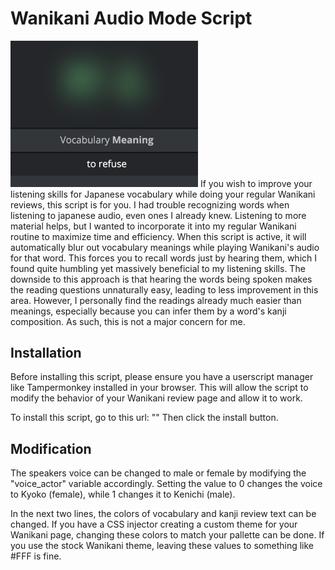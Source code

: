 # Wanikani Audio Mode Script
<img src="https://github.com/Electrosquib/Wanikani-Audio-Mode/blob/main/img/blurred.png" width="300px"></img>
If you wish to improve your listening skills for Japanese vocabulary while doing your regular Wanikani reviews, this script is for you. I had trouble recognizing words when listening to japanese audio, even ones I already knew. Listening to more material helps, but I wanted to incorporate it into my regular Wanikani routine to maximize time and efficiency. When this script is active, it will automatically blur out vocabulary meanings while playing Wanikani's audio for that word. This forces you to recall words just by hearing them, which I found quite humbling yet massively beneficial to my listening skills. The downside to this approach is that hearing the words being spoken makes the reading questions unnaturally easy, leading to less improvement in this area. However, I personally find the readings already much easier than meanings, especially because you can infer them by a word's kanji composition. As such, this is not a major concern for me.

## Installation 
Before installing this script, please ensure you have a userscript manager like Tampermonkey installed in your browser. This will allow the script to modify the behavior of your Wanikani review page and allow it to work. 

To install this script, go to this url: ""
Then click the install button.

## Modification
The speakers voice can be changed to male or female by modifying the "voice_actor" variable accordingly. Setting the value to 0 changes the voice to Kyoko (female), while 1 changes it to Kenichi (male). 

In the next two lines, the colors of vocabulary and kanji review text can be changed. If you have a CSS injector creating a custom theme for your Wanikani page, changing these colors to match your pallette can be done. If you use the stock Wanikani theme, leaving these values to something like #FFF is fine.
